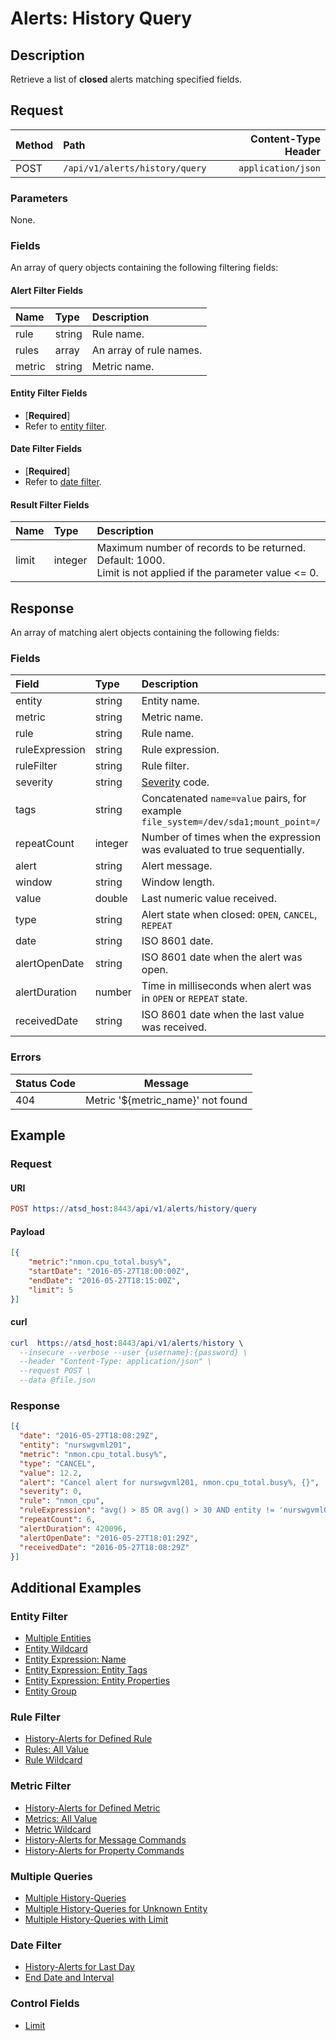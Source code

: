 # Alerts: History Query

## Description

Retrieve a list of **closed** alerts matching specified fields.

## Request
 
| **Method** | **Path** | **Content-Type Header**|
|:---|:---|---:|
| POST | `/api/v1/alerts/history/query` | `application/json` |

### Parameters

None.

### Fields

An array of query objects containing the following filtering fields:

#### Alert Filter Fields

| **Name**  | **Type** | **Description**  |
|:---|:---|:---|
| rule       | string | Rule name.        |
| rules       | array | An array of rule names. |
| metric     | string | Metric name. |

#### Entity Filter Fields

* [**Required**]
* Refer to [entity filter](../filter-entity.md).

#### Date Filter Fields

* [**Required**]
* Refer to [date filter](../filter-date.md).

#### Result Filter Fields

| **Name**  | **Type** | **Description**  |
|:---|:---|:---|
| limit   | integer | Maximum number of records to be returned. Default: 1000.<br>Limit is not applied if the parameter value <= 0. | 

## Response 

An array of matching alert objects containing the following fields:

### Fields

| **Field** | **Type** | **Description** |
|:---|:---|:---|
| entity | string | Entity name. |
| metric | string | Metric name.  |
| rule | string | Rule name. |
| ruleExpression | string | Rule expression. |
| ruleFilter | string | Rule filter. |
| severity  | string | [Severity](/docs/api/data/severity.md) code.  |
| tags | string | Concatenated `name=value` pairs, for example `file_system=/dev/sda1;mount_point=/` |
| repeatCount | integer | Number of times when the expression was evaluated to true sequentially.  |
| alert | string | Alert message.  |
| window | string | Window length. |
| value | double | Last numeric value received. |
| type | string | Alert state when closed: `OPEN`, `CANCEL`, `REPEAT`  |
| date | string | ISO 8601 date.  |
| alertOpenDate | string | ISO 8601 date when the alert was open.  |
| alertDuration | number | Time in milliseconds when alert was in `OPEN` or `REPEAT` state.  |
| receivedDate | string | ISO 8601 date when the last value was received.  |

### Errors

| Status Code| Message |
| --- | --- |
| 404 | Metric '${metric_name}' not found |

## Example

### Request

#### URI

```elm
POST https://atsd_host:8443/api/v1/alerts/history/query
```

#### Payload

```json
[{
    "metric":"nmon.cpu_total.busy%",
    "startDate": "2016-05-27T18:00:00Z",
    "endDate": "2016-05-27T18:15:00Z",
    "limit": 5
}]
```

#### curl 

```elm
curl  https://atsd_host:8443/api/v1/alerts/history \
  --insecure --verbose --user {username}:{password} \
  --header "Content-Type: application/json" \
  --request POST \
  --data @file.json
  ```
### Response

```json
[{
  "date": "2016-05-27T18:08:29Z",
  "entity": "nurswgvml201",
  "metric": "nmon.cpu_total.busy%",
  "type": "CANCEL",
  "value": 12.2,
  "alert": "Cancel alert for nurswgvml201, nmon.cpu_total.busy%, {}",
  "severity": 0,
  "rule": "nmon_cpu",
  "ruleExpression": "avg() > 85 OR avg() > 30 AND entity != 'nurswgvml006'",
  "repeatCount": 6,
  "alertDuration": 420096,
  "alertOpenDate": "2016-05-27T18:01:29Z",
  "receivedDate": "2016-05-27T18:08:29Z"
}]
```

## Additional Examples

### Entity Filter
* [Multiple Entities](examples/history-query/alerts-history-query-multiple-entity.md)
* [Entity Wildcard](examples/history-query/alerts-history-query-entity-wildcard.md)
* [Entity Expression: Name](examples/history-query/alerts-history-query-entity-expression-name.md)
* [Entity Expression: Entity Tags](examples/history-query/alerts-history-query-entity-expression-entity-tags.md)
* [Entity Expression: Entity Properties](examples/history-query/alerts-history-query-entity-expression-entity-properties.md)
* [Entity Group](examples/history-query/alerts-history-query-entity-group.md)

### Rule Filter
* [History-Alerts for Defined Rule](examples/history-query/alerts-history-query-defined-rule.md)
* [Rules: All Value](examples/history-query/alerts-history-query-rules-all-value.md)
* [Rule Wildcard](examples/history-query/alerts-history-query-rule-wildcard.md)

### Metric Filter
* [History-Alerts for Defined Metric](examples/history-query/alerts-history-query-defined-metric.md)
* [Metrics: All Value](examples/history-query/alerts-history-query-metrics-all-value.md)
* [Metric Wildcard](examples/history-query/alerts-history-query-metric-wildcard.md)
* [History-Alerts for Message Commands](examples/history-query/alerts-history-query-message-commands.md)
* [History-Alerts for Property Commands](examples/history-query/alerts-history-query-property-commands.md)

### Multiple Queries
* [Multiple History-Queries](examples/history-query/alerts-history-query-multiple-queries.md)
* [Multiple History-Queries for Unknown Entity](examples/history-query/alerts-history-query-multiple-queries-unknown-entity.md)
* [Multiple History-Queries with Limit](examples/history-query/alerts-history-query-multiple-queries-limit.md)

### Date Filter
* [History-Alerts for Last Day](examples/history-query/alerts-history-query-last-day.md)
* [End Date and Interval](examples/history-query/alerts-history-query-enddate-interval.md)

### Control Fields
* [Limit](examples/history-query/alerts-history-query-limit.md)
